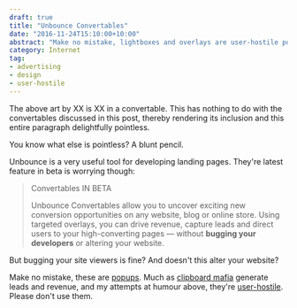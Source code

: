 ```yaml
---
draft: true
title: "Unbounce Convertables"
date: "2016-11-24T15:10:00+10:00"
abstract: "Make no mistake, lightboxes and overlays are user-hostile popups."
category: Internet
tag:
- advertising
- design
- user-hostile
---
```


The above art by XX is XX in a convertable. This has nothing to do with the convertables discussed in this post, thereby rendering its inclusion and this entire paragraph delightfully pointless.

You know what else is pointless? A blunt pencil.

Unbounce is a very useful tool for developing landing pages. They're latest feature in beta is worrying though:

> Convertables IN BETA
>
> Unbounce Convertables allow you to uncover exciting new conversion 
> opportunities on any website, blog or online store. Using targeted 
> overlays, you can drive revenue, capture leads and direct users to 
> your high-converting pages — without **bugging your developers** or 
> altering your website.

But bugging your site viewers is fine? And doesn't this alter your website?

Make no mistake, these are [popups]. Much as [clipboard mafia] generate leads and revenue, and my attempts at humour above, they're [user-hostile]. Please don't use them.

[clipboard mafia]: https://www.urbandictionary.com/define.php?term=chugger
[popups]: https://en.wikipedia.org/wiki/Pop-up_ad
[user-hostile]: https://medium.com/i-m-h-o/the-value-of-content-a30bbe8b54a5
